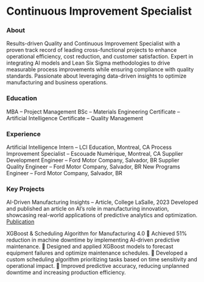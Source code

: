 # Continuous Improvement Specialist

### About
Results-driven Quality and Continuous Improvement Specialist with a proven track record of leading cross-functional projects to enhance operational efficiency, cost reduction, and customer satisfaction. Expert in integrating AI models and Lean Six Sigma methodologies to drive measurable process improvements while ensuring compliance with quality standards. Passionate about leveraging data-driven insights to optimize manufacturing and business operations.

### Education
MBA – Project Management
BSc – Materials Engineering
Certificate – Artificial Intelligence
Certificate – Quality Management

### Experience
Artificial Intelligence Intern – LCI Education, Montreal, CA
Process Improvement Specialist – Escouade Numérique, Montreal, CA
Supplier Development Engineer – Ford Motor Company, Salvador, BR
Supplier Quality Engineer – Ford Motor Company, Salvador, BR
New Programs Engineer – Ford Motor Company, Salvador, BR


### Key Projects
AI-Driven Manufacturing Insights – Article, College LaSalle, 2023
Developed and published an article on AI’s role in manufacturing innovation, showcasing real-world applications of predictive analytics and optimization.
[Publication](https://github.com/Sasseron/Maintenance_Optimization)

XGBoost & Scheduling Algorithm for Manufacturing 4.0
🔹 Achieved 51% reduction in machine downtime by implementing AI-driven predictive maintenance.
🔹 Designed and applied XGBoost models to forecast equipment failures and optimize maintenance schedules.
🔹 Developed a custom scheduling algorithm prioritizing tasks based on time sensitivity and operational impact.
🔹 Improved predictive accuracy, reducing unplanned downtime and increasing production efficiency.
